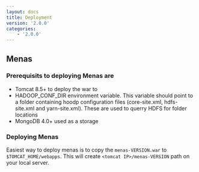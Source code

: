 ```yaml
---
layout: docs
title: Deployment
version: '2.0.0'
categories:
    - '2.0.0'
---
```


## Menas

### Prerequisits to deploying Menas are

- Tomcat 8.5+ to deploy the war to
- HADOOP_CONF_DIR environment variable. This variable should point to a folder containing hoodp configuration files (core-site.xml, hdfs-site.xml and yarn-site.xml). These are used to querry HDFS for folder locations
- MongoDB 4.0+ used as a storage

### Deploying Menas

Easiest way to deploy menas is to copy the `menas-VERSION.war` to `$TOMCAT_HOME/webapps`. This will create `<tomcat IP>/menas-VERSION` path on your local server.
